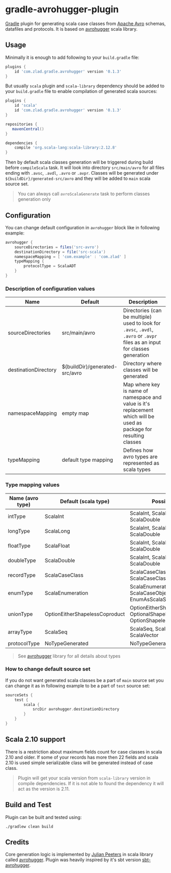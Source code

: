 # gradle-avrohugger-plugin

[Gradle](https://gradle.org) plugin for generating scala case classes from [Apache Avro](https://avro.apache.org/) schemas, datafiles and protocols. 
It is based on [avrohugger](https://github.com/julianpeeters/avrohugger) scala library.

## Usage

Minimally it is enough to add following to your `build.gradle` file:
                                    
```groovy
plugins {
    id 'com.zlad.gradle.avrohugger' version '0.1.3'
}
```

But usually `scala` plugin and `scala-library` dependency should be added to your `build.gradle` file 
to enable compilation of generated scala sources:

```groovy
plugins {
    id 'scala'
    id 'com.zlad.gradle.avrohugger' version '0.1.3'
}

repositories {
   mavenCentral()
}

dependencies {
    compile 'org.scala-lang:scala-library:2.12.8'
}
```

Then by default scala classes generation will be triggered during build before `compileScala` task. 
It will look into directory `src/main/avro` for all files ending with `.avsc`, `.avdl`, `.avro` or `.avpr`.
Classes will be generated under `${buildDir}/generated-src/avro` and they will be added to `main` scala source set.

> You can always call `avroScalaGenerate` task to perform classes generation only

## Configuration

You can change default configuration in `avrohugger` block like in following example:

```groovy
avrohugger {
    sourceDirectories = files('src-avro')
    destinationDirectory = file('src-scala')
    namespaceMapping = [ 'com.example' : 'com.zlad' ]
    typeMapping {
        protocolType = ScalaADT
    }
}
```

### Description of configuration values

| Name                       | Default                               | Description                              |
| -------------------------- | ------------------------------------- | ---------------------------------------- |
| sourceDirectories          | src/main/avro                         | Directories (can be multiple) used to look for `.avsc`, `.avdl`, `.avro` or `.avpr` files as an input for classes generation |
| destinationDirectory       | ${buildDir}/generated-src/avro        | Directory where classes will be generated |
| namespaceMapping           | empty map                             | Map where key is name of namespace and value is it's replacement which will be used as package for resulting classes |
| typeMapping                | default type mapping                  | Defines how avro types are represented as scala types |
  
### Type mapping values

| Name (avro type)           | Default (scala type)                 | PossibleValues                    |
| ---------------------------| -------------------------------------| ----------------------------------| 
| intType                    | ScalaInt                             | ScalaInt, ScalaLong, ScalaFloat, ScalaDouble |
| longType                   | ScalaLong                            | ScalaInt, ScalaLong, ScalaFloat, ScalaDouble |   
| floatType                  | ScalaFloat                           | ScalaInt, ScalaLong, ScalaFloat, ScalaDouble |   
| doubleType                 | ScalaDouble                          | ScalaInt, ScalaLong, ScalaFloat, ScalaDouble |   
| recordType                 | ScalaCaseClass                       | ScalaCaseClass, ScalaCaseClassWithSchema |
| enumType                   | ScalaEnumeration                     | ScalaEnumeration, JavaEnum, ScalaCaseObjectEnum, EnumAsScalaString |   
| unionType                  | OptionEitherShapelessCoproduct       | OptionEitherShapelessCoproduct, OptionalShapelessCoproduct, OptionShapelessCoproduct |   
| arrayType                  | ScalaSeq                             | ScalaSeq, ScalaArray, ScalaList, ScalaVector |   
| protocolType               | NoTypeGenerated                      | NoTypeGenerated, ScalaADT |

> See [avrohugger](https://github.com/julianpeeters/avrohugger) library for all details about types

### How to change default source set

If you do not want generated scala classes be a part of `main` source set you can change it as in following example to be a part of `test` source set:

```groovy
sourceSets {
    test {
        scala {
            srcDir avrohugger.destinationDirectory
        }
    }
}
```

## Scala 2.10 support

There is a restriction about maximum fields count for case classes in scala 2.10 and older.
If some of your records has more then 22 fields and scala 2.10 is used 
simple serializable class will be generated instead of case class.

>Plugin will get your scala version from `scala-library` version in compile dependencies. 
If it is not able to found the dependency it will act as the version is 2.11.  

## Build and Test

Plugin can be built and tested using:

    ./gradlew clean build

## Credits

Core generation logic is implemented by [Julian Peeters](https://github.com/julianpeeters) 
in scala library called [avrohugger](https://github.com/julianpeeters/avrohugger).
Plugin was heavily inspired by it's sbt version [sbt-avrohugger](https://github.com/julianpeeters/sbt-avrohugger). 
